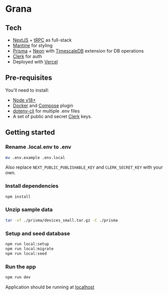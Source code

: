 # Grana

## Tech

- [NextJS](https://nextjs.org/) + [tRPC](https://trpc.io/) as full-stack
- [Mantine](https://mantine.dev/) for styling
- [Prisma](https://www.prisma.io/) + [Neon](https://neon.tech/) with [TimescaleDB](https://www.timescale.com/) extension for DB operations
- [Clerk](https://clerk.com/) for auth
- Deployed with [Vercel](https://vercel.com/)

## Pre-requisites

You'll need to install:

- [Node v18+](https://nodejs.org/en)
- [Docker](https://docs.docker.com/get-docker/) and [Compose](https://docs.docker.com/compose/) plugin
- [dotenv-cli](https://github.com/entropitor/dotenv-cli) for multiple .env files
- A set of public and secret [Clerk](https://clerk.com/) keys.

## Getting started

### Rename .local.env to .env

```bash
mv .env.example .env.local
```

Also replace `NEXT_PUBLIC_PUBLISHABLE_KEY` and `CLERK_SECRET_KEY` with your own.

### Install dependencies

```bash
npm install
```

### Unzip sample data

```bash
tar -xf ./prisma/devices_small.tar.gz -C ./prisma
```

### Setup and seed database

```bash
npm run local:setup
npm run local:migrate
npm run local:seed
```

### Run the app

```bash
npm run dev
```

Application should be running at [localhost](http://localhost:3000)
